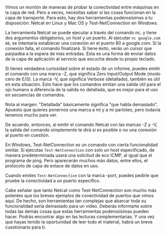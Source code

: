 Vimos un montón de maneras de probar la conectividad entre máquinas en la capa de red. Pero a veces, necesitas saber si las cosas funcionan en la capa de transporte. Para esto, hay dos herramientas poderosísimas a tu disposición: Netcat en Linux y Mac OS y Test-NetConnection en Windows.

La herramienta Netcat se puede ejecutar a través del comando nc, y tiene dos argumentos obligatorios, un host y un puerto. Al ejecutar `nc google.com 80`, se intentaría establecer una conexión en el puerto 80 a google.com. Si la conexión falla, el comando finalizará. Si tiene éxito, verás un cursor que parpadea a la espera de más entradas. Esta es una forma de enviar datos de la capa de aplicación al servicio que escucha desde tu propio teclado.

Si tienes verdadera curiosidad sobre el estado de un informe, puedes emitir el comando con una marca -Z, que significa Zero Input/Output Mode (modo cero de E/S). La marca -V, que significa Verbose (detallado), también es útil en esta situación. Esto hace que los comandos emitan una salida útil para el ojo humano a diferencia de la salida no detallada, que es mejor para el uso en secuencias de comandos.

Nota al margen: "Detallada" básicamente significa "que habla demasiado". Apuesto que quieres ponernos una marca a mí y a mi parloteo, pero todavía tenemos mucho para ver.

De acuerdo, entonces, al emitir el comando Netcat con las marcas -Z y -V, la salida del comando simplemente te dirá si es posible o no una conexión al puerto en cuestión.

En Windows, Test-NetConnection es un comando con cierta funcionalidad similar. Si ejecutas `Test-NetConnection` con solo un host especificado, de manera predeterminada usará una solicitud de eco ICMP, al igual que el programa de ping. Pero aparecerán muchos más datos, entre ellos, el protocolo de capa de enlace de datos en uso.

Cuando emites `Test-NetConnection` con la marca -port, puedes pedirle que pruebe la conectividad a un puerto específico.

Cabe señalar que tanto Netcat como Test-NetConnection son mucho más potentes que los breves ejemplos de conectividad de puertos que vimos aquí. De hecho, son herramientas tan complejas que abarcar toda su funcionalidad sería demasiado para un video. Deberás informarte sobre todas las demás cosas que estas herramientas poderosísimas pueden hacer. Podrás encontrar algo en las lecturas complementarias. Y una vez que hayas tenido la oportunidad de leer todo el material, habrá un breve cuestionario para ti.

